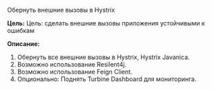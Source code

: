 Обернуть внешние вызовы в Hystrix

**Цель:**
Цель: сделать внешние вызовы приложения устойчивыми к ошибкам

**Описание:**
1. Обернуть все внешние вызовы в Hystrix, Hystrix Javanica.
2. Возможно использование Resilent4j.
3. Возможно использование Feign Client.
4. Опционально: Поднять Turbine Dashboard для мониторинга.
